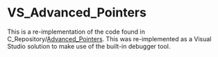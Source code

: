 # VS_Advanced_Pointers

This is a re-implementation of the code found in C_Repository/[Advanced_Pointers](https://github.com/cybervoid/C_Repository/tree/master/Advanced_Pointers). This was re-implemented as a Visual Studio solution to make use of the built-in debugger tool.
